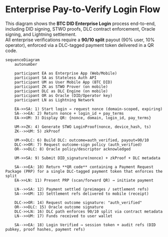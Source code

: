 # Enterprise Pay-to-Verify Login Flow

This diagram shows the **BTC DID Enterprise Login** process end-to-end, including DID signing, STWO proofs, DLC contract enforcement, Oracle signing, and Lightning settlement.  
All enterprise verifications require a **90/10 split** payout (90% user, 10% operator), enforced via a DLC-tagged payment token delivered in a QR code.

```mermaid
sequenceDiagram
    autonumber

    participant EA as Enterprise App (Web/Mobile)
    participant SA as Stateless Auth API
    participant UM as User Mobile App (BTC DID)
    participant ZK as STWO Prover (on mobile)
    participant DLC as DLC Engine (on mobile)
    participant OR as Oracle (DID/Operator key)
    participant LN as Lightning Network

    EA->>SA: 1) Start login → request nonce (domain-scoped, expiring)
    SA-->>EA: 2) Return nonce + login_id + pay_terms
    EA->>UM: 3) Display QR: {nonce, domain, login_id, pay_terms}

    UM->>ZK: 4) Generate STWO LoginProof(nonce, device_hash, ts)
    ZK-->>UM: 5) zkProof

    UM->>DLC: 6) Build DLC: outcome=auth_verified, payout=90/10
    DLC->>OR: 7) Request outcome-sign policy (auth_verified)
    OR-->>DLC: 8) Oracle policy/descriptor acknowledged

    UM->>SA: 9) Submit DID_signature(nonce) + zkProof + DLC metadata

    SA-->>EA: 10) Return **QR code** containing a Payment Request Package (PRP) for a single DLC-tagged payment token that enforces the split
    EA->>LN: 11) Present PRP (scan/forward QR) → initiate payment

    LN-->>SA: 12) Payment settled (preimages / settlement refs)
    SA-->>UM: 13) Settlement refs delivered to mobile (receipt)

    DLC->>OR: 14) Request outcome signature: "auth_verified"
    OR-->>DLC: 15) Oracle outcome signature
    DLC->>LN: 16) DLC path enforces 90/10 split via contract metadata
    LN-->>UM: 17) Funds received to user wallet

    SA-->>EA: 18) Login Verified → session token + audit refs (DID pubkey, proof hashes, payment refs)
